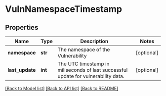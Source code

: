 # VulnNamespaceTimestamp

## Properties
Name | Type | Description | Notes
------------ | ------------- | ------------- | -------------
**namespace** | **str** | The namespace of the Vulnerability | [optional] 
**last_update** | **int** | The UTC timestamp in miliseconds of last successful update for vulnerability data. | [optional] 

[[Back to Model list]](../README.md#documentation-for-models) [[Back to API list]](../README.md#documentation-for-api-endpoints) [[Back to README]](../README.md)

